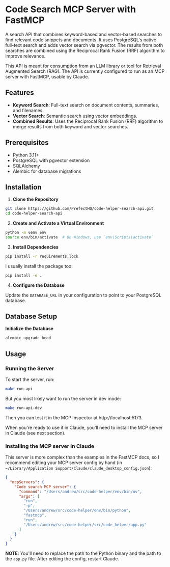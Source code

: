# Code Search MCP Server with FastMCP

A search API that combines keyword-based and vector-based searches to find relevant code snippets and documents. It uses PostgreSQL's native full-text search and adds vector search via pgvector. The results from both searches are combined using the Reciprocal Rank Fusion (RRF) algorithm to improve relevance.

This API is meant for consumption from an LLM library or tool for Retrieval Augmented Search (RAG). The API is currently configured to run as an MCP server with FastMCP, usable by Claude.

## Features

- **Keyword Search**: Full-text search on document contents, summaries, and filenames.
- **Vector Search**: Semantic search using vector embeddings.
- **Combined Results**: Uses the Reciprocal Rank Fusion (RRF) algorithm to merge results from both keyword and vector searches.

## Prerequisites

- Python 3.11+
- PostgreSQL with pgvector extension
- SQLAlchemy
- Alembic for database migrations

## Installation

1. **Clone the Repository**

```sh
git clone https://github.com/PrefectHQ/code-helper-search-api.git
cd code-helper-search-api
```

2. **Create and Activate a Virtual Environment**

```sh
python -m venv env
source env/bin/activate  # On Windows, use `env\Scripts\activate`
```

3. **Install Dependencies**

```sh
pip install -r requirements.lock
```

I usually install the package too:

```sh
pip install -e .
```

4. **Configure the Database**

Update the `DATABASE_URL` in your configuration to point to your PostgreSQL database.

## Database Setup

**Initialize the Database**

```sh
alembic upgrade head
````

## Usage

### Running the Server

To start the server, run:

```sh
make run-api
```

But you most likely want to run the server in dev mode:

```sh
make run-api-dev
```

Then you can test it in the MCP Inspector at http://localhost:5173.

When you're ready to use it in Claude, you'll need to install the MCP server in Claude (see next section).

### Installing the MCP server in Claude

This server is more complex than the examples in the FastMCP docs, so I recommend editing your MCP server config by hand (in `~/Library/Application Support/Claude/claude_desktop_config.json`):

```json
{
  "mcpServers": {
    "Code search MCP server": {
      "command": "/Users/andrew/src/code-helper/env/bin/uv",
      "args": [
        "run",
        "-p",
        "/Users/andrew/src/code-helper/env/bin/python",
        "fastmcp",
        "run",
        "/Users/andrew/src/code-helper/src/code_helper/app.py"
      ]
    }
  }
}
```
**NOTE**: You'll need to replace the path to the Python binary and the path to the `app.py` file. After editing the config, restart Claude.